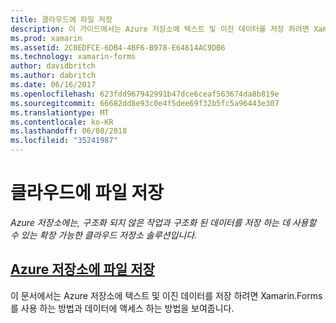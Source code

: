 ```yaml
---
title: 클라우드에 파일 저장
description: 이 가이드에서는 Azure 저장소에 텍스트 및 이진 데이터를 저장 하려면 Xamarin.Forms를 사용 하는 방법과 데이터에 액세스 하는 방법을 보여 줍니다.
ms.prod: xamarin
ms.assetid: 2C0EDFCE-6DB4-4BF6-B978-E64614AC9DB6
ms.technology: xamarin-forms
author: davidbritch
ms.author: dabritch
ms.date: 06/16/2017
ms.openlocfilehash: 623fdd967942991b47dce6ceaf563674da8b819e
ms.sourcegitcommit: 66682dd8e93c0e4f5dee69f32b5fc5a96443e307
ms.translationtype: MT
ms.contentlocale: ko-KR
ms.lasthandoff: 06/08/2018
ms.locfileid: "35241987"
---
```

# <a name="storing-files-in-the-cloud"></a>클라우드에 파일 저장

_Azure 저장소에는, 구조화 되지 않은 작업과 구조화 된 데이터를 저장 하는 데 사용할 수 있는 확장 가능한 클라우드 저장소 솔루션입니다._

## <a name="storing-files-in-azure-storageazure-storagemd"></a>[Azure 저장소에 파일 저장](azure-storage.md)

이 문서에서는 Azure 저장소에 텍스트 및 이진 데이터를 저장 하려면 Xamarin.Forms를 사용 하는 방법과 데이터에 액세스 하는 방법을 보여줍니다.
